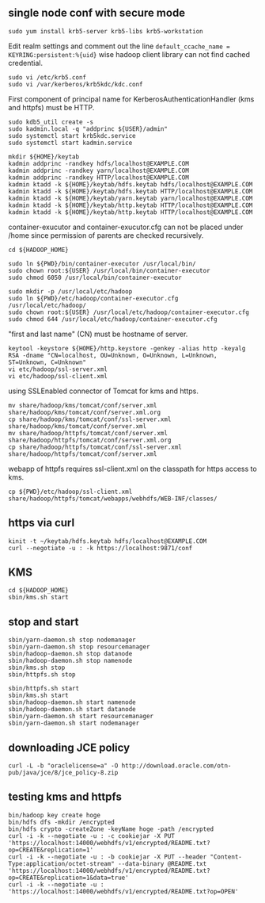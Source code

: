 single node conf with secure mode
---------------------------------

```
sudo yum install krb5-server krb5-libs krb5-workstation
```

Edit realm settings and comment out the line `default_ccache_name = KEYRING:persistent:%{uid}`
wise hadoop client library can not find cached credential.
```
sudo vi /etc/krb5.conf
sudo vi /var/kerberos/krb5kdc/kdc.conf
```

First component of principal name for KerberosAuthenticationHandler (kms and httpfs) must be HTTP.
```
sudo kdb5_util create -s
sudo kadmin.local -q "addprinc ${USER}/admin"
sudo systemctl start krb5kdc.service
sudo systemctl start kadmin.service

mkdir ${HOME}/keytab
kadmin addprinc -randkey hdfs/localhost@EXAMPLE.COM
kadmin addprinc -randkey yarn/localhost@EXAMPLE.COM
kadmin addprinc -randkey HTTP/localhost@EXAMPLE.COM
kadmin ktadd -k ${HOME}/keytab/hdfs.keytab hdfs/localhost@EXAMPLE.COM
kadmin ktadd -k ${HOME}/keytab/hdfs.keytab HTTP/localhost@EXAMPLE.COM
kadmin ktadd -k ${HOME}/keytab/yarn.keytab yarn/localhost@EXAMPLE.COM
kadmin ktadd -k ${HOME}/keytab/http.keytab HTTP/localhost@EXAMPLE.COM
kadmin ktadd -k ${HOME}/keytab/http.keytab HTTP/localhost@EXAMPLE.COM
```

container-exucutor and container-exucutor.cfg can not be placed under /home
since permission of parents are checked recursively.
```
cd ${HADOOP_HOME}

sudo ln ${PWD}/bin/container-executor /usr/local/bin/
sudo chown root:${USER} /usr/local/bin/container-executor
sudo chmod 6050 /usr/local/bin/container-executor

sudo mkdir -p /usr/local/etc/hadoop
sudo ln ${PWD}/etc/hadoop/container-executor.cfg /usr/local/etc/hadoop/
sudo chown root:${USER} /usr/local/etc/hadoop/container-executor.cfg
sudo chmod 644 /usr/local/etc/hadoop/container-executor.cfg 
```

"first and last name" (CN) must be hostname of server.
```
keytool -keystore ${HOME}/http.keystore -genkey -alias http -keyalg RSA -dname "CN=localhost, OU=Unknown, O=Unknown, L=Unknown, ST=Unknown, C=Unknown"
vi etc/hadoop/ssl-server.xml
vi etc/hadoop/ssl-client.xml
```

using SSLEnabled connector of Tomcat for kms and https.
```
mv share/hadoop/kms/tomcat/conf/server.xml share/hadoop/kms/tomcat/conf/server.xml.org
cp share/hadoop/kms/tomcat/conf/ssl-server.xml share/hadoop/kms/tomcat/conf/server.xml
mv share/hadoop/httpfs/tomcat/conf/server.xml share/hadoop/httpfs/tomcat/conf/server.xml.org
cp share/hadoop/httpfs/tomcat/conf/ssl-server.xml share/hadoop/httpfs/tomcat/conf/server.xml
```

webapp of httpfs requires ssl-client.xml on the classpath for https access to kms.
```
cp ${PWD}/etc/hadoop/ssl-client.xml share/hadoop/httpfs/tomcat/webapps/webhdfs/WEB-INF/classes/
```


https via curl
--------------

```
kinit -t ~/keytab/hdfs.keytab hdfs/localhost@EXAMPLE.COM
curl --negotiate -u : -k https://localhost:9871/conf
```


KMS
---

```
cd ${HADOOP_HOME}
sbin/kms.sh start
```


stop and start
--------------

```
sbin/yarn-daemon.sh stop nodemanager
sbin/yarn-daemon.sh stop resourcemanager
sbin/hadoop-daemon.sh stop datanode
sbin/hadoop-daemon.sh stop namenode
sbin/kms.sh stop
sbin/httpfs.sh stop

sbin/httpfs.sh start
sbin/kms.sh start
sbin/hadoop-daemon.sh start namenode
sbin/hadoop-daemon.sh start datanode
sbin/yarn-daemon.sh start resourcemanager
sbin/yarn-daemon.sh start nodemanager
```

downloading JCE policy
----------------------

```
curl -L -b "oraclelicense=a" -O http://download.oracle.com/otn-pub/java/jce/8/jce_policy-8.zip
```

testing kms and httpfs
----------------------

```
bin/hadoop key create hoge
bin/hdfs dfs -mkdir /encrypted
bin/hdfs crypto -createZone -keyName hoge -path /encrypted
curl -i -k --negotiate -u : -c cookiejar -X PUT 'https://localhost:14000/webhdfs/v1/encrypted/README.txt?op=CREATE&replication=1'
curl -i -k --negotiate -u : -b cookiejar -X PUT --header "Content-Type:application/octet-stream" --data-binary @README.txt 'https://localhost:14000/webhdfs/v1/encrypted/README.txt?op=CREATE&replication=1&data=true'
curl -i -k --negotiate -u : 'https://localhost:14000/webhdfs/v1/encrypted/README.txt?op=OPEN'
```
